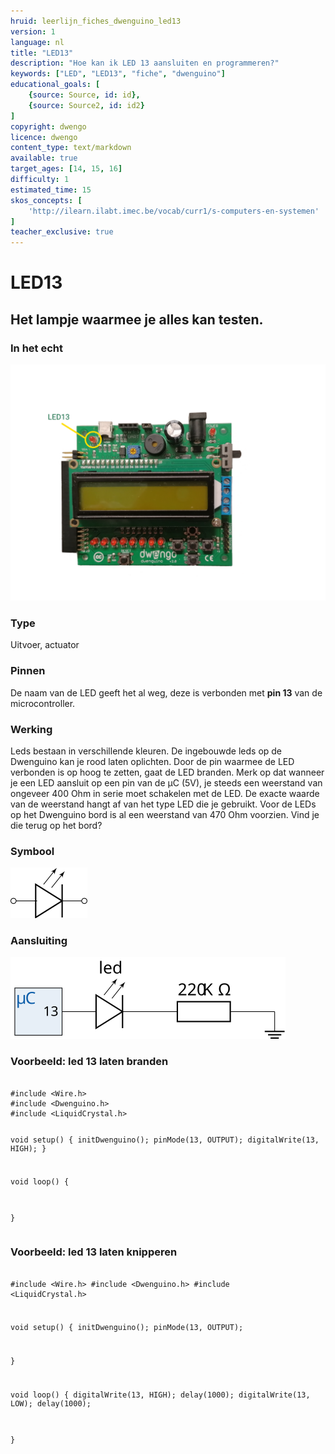 ```yaml
---
hruid: leerlijn_fiches_dwenguino_led13
version: 1
language: nl
title: "LED13"
description: "Hoe kan ik LED 13 aansluiten en programmeren?"
keywords: ["LED", "LED13", "fiche", "dwenguino"]
educational_goals: [
    {source: Source, id: id}, 
    {source: Source2, id: id2}
]
copyright: dwengo
licence: dwengo
content_type: text/markdown
available: true
target_ages: [14, 15, 16]
difficulty: 1
estimated_time: 15
skos_concepts: [
    'http://ilearn.ilabt.imec.be/vocab/curr1/s-computers-en-systemen'
]
teacher_exclusive: true
---
```


<div class="dwengo_content fiche">
    <h1 class="title">LED13</h1>
    <h2 class="subtitle">Het lampje waarmee je alles kan testen.</h2>
    <div class="items">
        <div class="info_item item">
            <h3 class="info_item_title">In het echt</h3>
            <p class="info_item_content">
                <img src="img/dwenguino_topview_led13_small.png" alt="Dwenguino location led 13" title="The location of led 13 on the dwenguino"></img>
            </p>
        </div>
        <div class="info_item item">
            <h3 class="info_item_title">Type</h3>
            <p class="info_item_content">
                Uitvoer, actuator 
            </p>
        </div>
        <div class="info_item item">
            <h3 class="info_item_title">Pinnen</h3>
            <p class="info_item_content">
                De naam van de LED geeft het al weg, deze is verbonden met <strong>pin 13</strong> van de microcontroller. 
            </p>
        </div>
        <div class="info_item item">
            <h3 class="info_item_title">Werking</h3>
            <p class="info_item_content">
                Leds bestaan in verschillende kleuren. De ingebouwde leds op de Dwenguino kan je rood laten oplichten. Door de pin waarmee de LED verbonden is op hoog te zetten, gaat de LED branden. Merk op dat wanneer je een LED aansluit op een pin van de µC (5V), je steeds een weerstand van ongeveer 400 Ohm in serie moet schakelen met de LED. De exacte waarde van de weerstand hangt af van het type LED die je gebruikt. Voor de LEDs op het Dwenguino bord is al een weerstand van 470 Ohm voorzien. Vind je die terug op het bord?
            </p>
        </div>
        <div class="info_item item">
            <h3 class="info_item_title">Symbool</h3>
            <p class="info_item_content">
                <img src="img/icon.svg" title="LED symbool">
            </p>
        </div>
        <div class="info_item item">
            <h3 class="info_item_title">Aansluiting</h3>
            <p class="info_item_content">
                <img src="img/connection.svg" title="LED aansluiting" >
            </p>
        </div>
        <div class="example_item item">
            <h3 class="example_item_title">Voorbeeld: led 13 laten branden</h3>
            <p class="example_item_content">
                <pre><code class="language-arduino">
#include &lt;Wire.h&gt;
#include &lt;Dwenguino.h&gt;
#include &lt;LiquidCrystal.h&gt;

void setup()
{
    initDwenguino();
    pinMode(13, OUTPUT);
    digitalWrite(13, HIGH);
}

void loop()
{

}
                </code></pre> 
            </p>
        </div>
        <div class="example_item item">
            <h3 class="example_item_title">Voorbeeld: led 13 laten knipperen</h3>
            <p class="example_item_content">
                <pre><code class="language-arduino">
#include &lt;Wire.h&gt;
#include &lt;Dwenguino.h&gt;
#include &lt;LiquidCrystal.h&gt;

void setup()
{
    initDwenguino();
    pinMode(13, OUTPUT);

}

void loop()
{
    digitalWrite(13, HIGH);
    delay(1000);
    digitalWrite(13, LOW);
    delay(1000);

}
                </code></pre> 
            </p>
        </div>
    </div>
</div>



